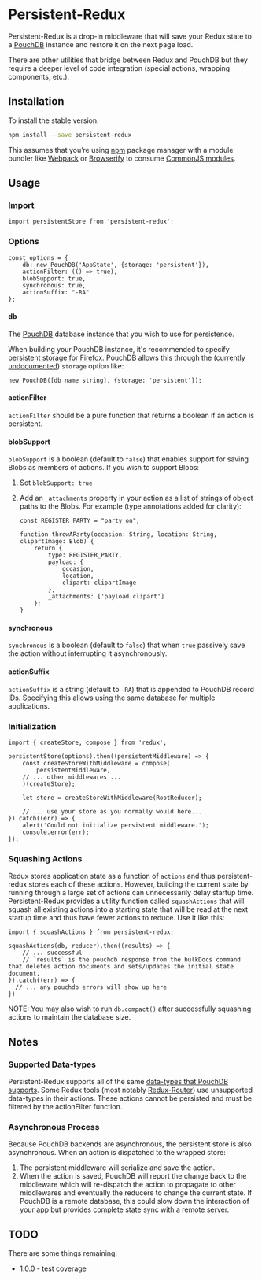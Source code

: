 # Persistent-Redux

Persistent-Redux is a drop-in middleware that will save your Redux state to a [PouchDB](http://pouchdb.com/) instance and restore it on the next page load.

There are other utilities that bridge between Redux and PouchDB but they require a deeper level of code integration (special actions, wrapping components, etc.).

## Installation

To install the stable version:

```sh
npm install --save persistent-redux
```

This assumes that you’re using [npm](https://www.npmjs.com/) package manager with a module bundler like [Webpack](http://webpack.github.io) or [Browserify](http://browserify.org/) to consume [CommonJS modules](http://webpack.github.io/docs/commonjs.html).

## Usage

### Import
```es6
import persistentStore from 'persistent-redux';
```

### Options
```es6
const options = {
    db: new PouchDB('AppState', {storage: 'persistent'}),
    actionFilter: (() => true),
    blobSupport: true,
    synchronous: true,
    actionSuffix: "-RA"
};
```

#### db
The [PouchDB](http://pouchdb.com/) database instance that you wish to use for persistence.

When building your PouchDB instance, it's recommended to specify [persistent storage for Firefox](https://developer.mozilla.org/en-US/docs/Web/API/IndexedDB_API/Browser_storage_limits_and_eviction_criteria).  PouchDB allows this through the ([currently undocumented](https://github.com/pouchdb/pouchdb/issues/4315)) `storage` option like:

```es6
new PouchDB([db name string], {storage: 'persistent'});
```

#### actionFilter

`actionFilter` should be a pure function that returns a boolean if an action is persistent.

#### blobSupport

`blobSupport` is a boolean (default to `false`) that enables support for saving Blobs as members of actions.  If you wish to support Blobs:

1. Set `blobSupport: true`
2. Add an `_attachments` property in your action as a list of strings of object paths to the Blobs.  For example (type annotations added for clarity):

    ```es6
    const REGISTER_PARTY = "party_on";

    function throwAParty(occasion: String, location: String, clipartImage: Blob) {
        return {
            type: REGISTER_PARTY,
            payload: {
                occasion,
                location,
                clipart: clipartImage
            },
            _attachments: ['payload.clipart']
        };
    }
    ```
#### synchronous

`synchronous` is a boolean (default to `false`) that when `true` passively save the action without interrupting it asynchronously.

#### actionSuffix

`actionSuffix` is a string (default to `-RA`) that is appended to PouchDB record IDs.  Specifying this allows using the same database for multiple applications.

### Initialization
```es6
import { createStore, compose } from 'redux';

persistentStore(options).then((persistentMiddleware) => {
    const createStoreWithMiddleware = compose(
        persistentMiddleware,
    // ... other middlewares ...
    )(createStore);

    let store = createStoreWithMiddleware(RootReducer);

    // ... use your store as you normally would here...
}).catch((err) => {
    alert('Could not initialize persistent middleware.');
    console.error(err);
});
```

### Squashing Actions

Redux stores application state as a function of `actions` and thus persistent-redux stores each of these actions.  However, building the current state by running through a large set of actions can unnecessarily delay startup time.  Persistent-Redux provides a utility function called `squashActions` that will squash all existing actions into a starting state that will be read at the next startup time and thus have fewer actions to reduce. Use it like this:

```es6
import { squashActions } from persistent-redux;

squashActions(db, reducer).then((results) => {
    // ... successful
    // `results` is the pouchdb response from the bulkDocs command that deletes action documents and sets/updates the initial state document.
}).catch((err) => {
  // ... any pouchdb errors will show up here
})
```

NOTE: You may also wish to run `db.compact()` after successfully squashing actions to maintain the database size.

## Notes

### Supported Data-types

Persistent-Redux supports all of the same [data-types that PouchDB supports](http://pouchdb.com/faq.html#data_types).  Some Redux tools (most notably [Redux-Router](https://github.com/rackt/redux-router/issues/105)) use unsupported data-types in their actions.  These actions cannot be persisted and must be filtered by the actionFilter function.

### Asynchronous Process

Because PouchDB backends are asynchronous, the persistent store is also asynchronous. When an action is dispatched to the wrapped store:

1. The persistent middleware will serialize and save the action.
2. When the action is saved, PouchDB will report the change back to the middleware which will re-dispatch the action to propagate to other middlewares and eventually the reducers to change the current state.  If PouchDB is a remote database, this could slow down the interaction of your app but provides complete state sync with a remote server.

## TODO

There are some things remaining:

- 1.0.0 - test coverage
